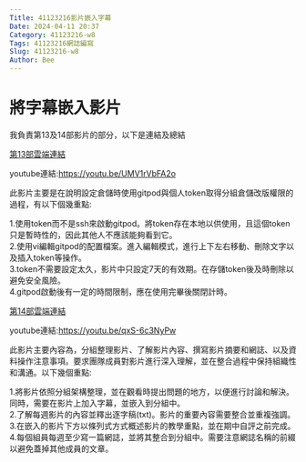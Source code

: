 ```yaml
---
Title: 41123216影片嵌入字幕
Date: 2024-04-11 20:37
Category: 41123216-w8
Tags: 41123216網誌編寫
Slug: 41123216-w8
Author: Bee
---
```




<!-- PELICAN_END_SUMMARY -->

# 將字幕嵌入影片
我負責第13及14部影片的部分，以下是連結及總結

[第13部雲端連結]

youtube連結:<https://youtu.be/UMV1rVbFA2o>

[第13部雲端連結]:https://drive.google.com/drive/folders/1eCHJ_AppDmFq2bpmvj_lTeWYR8lXBvL-?usp=sharing
此影片主要是在說明設定倉儲時使用gitpod與個人token取得分組倉儲改版權限的過程，有以下個幾重點:

1.使用token而不是ssh來啟動gitpod。將token存在本地以供使用，且這個token只是暫時性的，因此其他人不應該能夠看到它。\
2.使用vi編輯gitpod的配置檔案。進入編輯模式，進行上下左右移動、刪除文字以及插入token等操作。\
3.token不需要設定太久，影片中只設定7天的有效期。在存儲token後及時刪除以避免安全風險。\
4.gitpod啟動後有一定的時間限制，應在使用完畢後關閉計時。

[第14部雲端連結]

youtube連結:<https://youtu.be/qxS-6c3NyPw>

[第14部雲端連結]:https://drive.google.com/drive/folders/1dVxBAkcll-5VJgXRM7rt3taT4C5shh5s?usp=sharing
此影片主要內容為，分組整理影片、了解影片內容、撰寫影片摘要和網誌、以及資料操作注意事項。要求團隊成員對影片進行深入理解，並在整合過程中保持組織性和溝通。以下幾個重點:

1.將影片依照分組架構整理，並在觀看時提出問題的地方，以便進行討論和解決。同時，需要在影片上加入字幕，並嵌入到分組中。\
2.了解每週影片的內容並釋出逐字稿(txt)。影片的重要內容需要整合並重複強調。\
3.在嵌入的影片下方以條列式方式概述影片的教學重點，並在期中自評之前完成。\
4.每個組員每週至少寫一篇網誌，並將其整合到分組中。需要注意網誌名稱的前綴以避免蓋掉其他成員的文章。